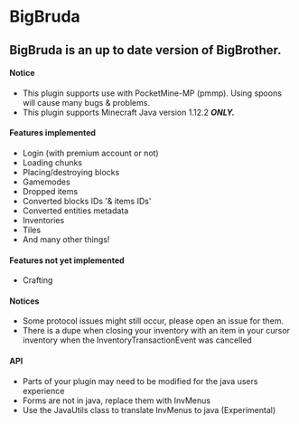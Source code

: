  BigBruda
=============
BigBruda is an up to date version of BigBrother.
-------------

#### Notice
* This plugin supports use with PocketMine-MP (pmmp). Using spoons will cause many bugs & problems.
* This plugin supports Minecraft Java version 1.12.2 ***ONLY.***

#### Features implemented
* Login (with premium account or not)
* Loading chunks
* Placing/destroying blocks
* Gamemodes
* Dropped items
* Converted blocks IDs '& items IDs'
* Converted entities metadata
* Inventories
* Tiles
* And many other things!

#### Features not yet implemented
* Crafting

#### Notices
* Some protocol issues might still occur, please open an issue for them.
* There is a dupe when closing your inventory with an item in your cursor inventory when the InventoryTransactionEvent was cancelled

#### API
* Parts of your plugin may need to be modified for the java users experience
* Forms are not in java, replace them with InvMenus
* Use the JavaUtils class to translate InvMenus to java (Experimental)

